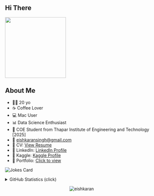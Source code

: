 <div align="Left">
  <h2>Hi There</h2>
  <img src="https://c.tenor.com/mw0Zuc8nL50AAAAC/garfield-waving.gif" height="200">
</div>

## About Me
- 👨‍💻 20 yo
- :coffee: Coffee Lover
- 💻 Mac User
- 📊 Data Science Enthusiast
- :school: COE Student from Thapar Institute of Engineering and Technology [2025]
- :email: eishkaransingh@gmail.com
- :pencil: CV: [View Resume](https://github.com/EISHKARAN/Resume/blob/main/Resume.pdf)
- :briefcase: LinkedIn: [LinkedIn Profile](https://www.linkedin.com/in/eishkaran-singh-336585209)
- 📓 Kaggle: [Kaggle Profile](https://www.kaggle.com/eishkaran)
- 📱 Portfolio: [Click to view](https://eishkaran.github.io/PersonalPortfolio/index.html)

![Jokes Card](https://readme-jokes.vercel.app/api?theme=solidBlue)

<details>
  <summary>GitHub Statistics (click)</summary>
  <p>
    <img src="https://github-readme-stats.vercel.app/api/top-langs?username=eishkaran&show_icons=true&locale=en&layout=compact&theme=radical" alt="eishkaran">
  </p>
</details>

<p align="center">
  <img src="https://www.localguidesconnect.com/t5/image/serverpage/image-id/47586i9F1B35D34B8095C8/image-size/large/strip-exif-data/true?v=v2&px=999" alt="eishkaran">
</p>
